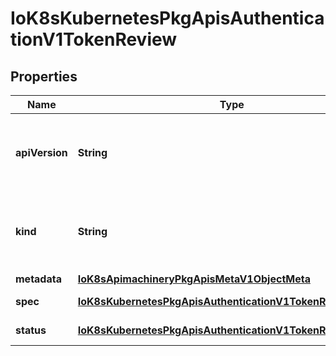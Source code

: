 
# IoK8sKubernetesPkgApisAuthenticationV1TokenReview

## Properties
Name | Type | Description | Notes
------------ | ------------- | ------------- | -------------
**apiVersion** | **String** | APIVersion defines the versioned schema of this representation of an object. Servers should convert recognized schemas to the latest internal value, and may reject unrecognized values. More info: https://git.k8s.io/community/contributors/devel/api-conventions.md#resources |  [optional]
**kind** | **String** | Kind is a string value representing the REST resource this object represents. Servers may infer this from the endpoint the client submits requests to. Cannot be updated. In CamelCase. More info: https://git.k8s.io/community/contributors/devel/api-conventions.md#types-kinds |  [optional]
**metadata** | [**IoK8sApimachineryPkgApisMetaV1ObjectMeta**](IoK8sApimachineryPkgApisMetaV1ObjectMeta.md) |  |  [optional]
**spec** | [**IoK8sKubernetesPkgApisAuthenticationV1TokenReviewSpec**](IoK8sKubernetesPkgApisAuthenticationV1TokenReviewSpec.md) | Spec holds information about the request being evaluated | 
**status** | [**IoK8sKubernetesPkgApisAuthenticationV1TokenReviewStatus**](IoK8sKubernetesPkgApisAuthenticationV1TokenReviewStatus.md) | Status is filled in by the server and indicates whether the request can be authenticated. |  [optional]



